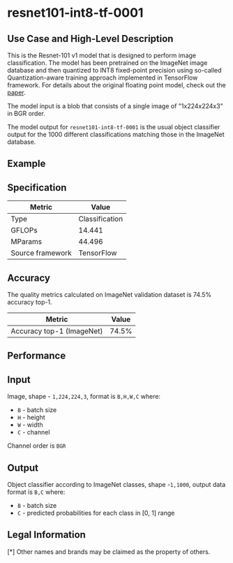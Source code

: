 # resnet101-int8-tf-0001

## Use Case and High-Level Description

This is the Resnet-101 v1 model that is designed to perform image classification. 
The model has been pretrained on the ImageNet image database and then quantized to INT8 fixed-point precision using 
so-called Quantization-aware training approach implemented in TensorFlow framework. 
For details about the original floating point model, check out the [paper](https://arxiv.org/pdf/1512.03385.pdf).

The model input is a blob that consists of a single image of "1x224x224x3" in BGR order.

The model output for `resnet101-int8-tf-0001` is the usual object classifier output for the 1000 different classifications matching those in the ImageNet database.

## Example

## Specification

| Metric            | Value         |
|-------------------|---------------|
| Type              | Classification|
| GFLOPs            | 14.441         |
| MParams           | 44.496        |
| Source framework  | TensorFlow    |

## Accuracy

The quality metrics calculated on ImageNet validation dataset is 74.5% accuracy top-1.

| Metric                    | Value         |
|---------------------------|---------------|
| Accuracy top-1 (ImageNet) |         74.5% |

## Performance

## Input

Image, shape - `1,224,224,3`, format is `B,H,W,C` where:

- `B` - batch size
- `H` - height
- `W` - width
- `C` - channel

Channel order is `BGR`

## Output

Object classifier according to ImageNet classes, shape -`1,1000`, output data format is `B,C` where:

- `B` - batch size
- `C` - predicted probabilities for each class in  [0, 1] range

## Legal Information
[*] Other names and brands may be claimed as the property of others.